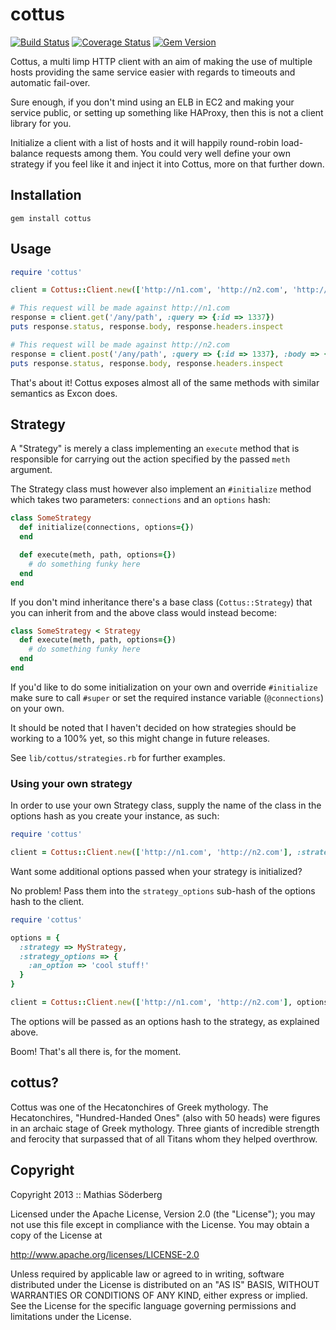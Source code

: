 # cottus

[![Build Status](https://travis-ci.org/mthssdrbrg/cottus.png?branch=master)](https://travis-ci.org/mthssdrbrg/cottus)
[![Coverage Status](https://coveralls.io/repos/mthssdrbrg/cottus/badge.png?branch=master)](https://coveralls.io/r/mthssdrbrg/cottus?branch=master)
[![Gem Version](https://badge.fury.io/rb/cottus.png)](http://badge.fury.io/rb/cottus)

Cottus, a multi limp HTTP client with an aim of making the use of multiple hosts
providing the same service easier with regards to timeouts and automatic fail-over.

Sure enough, if you don't mind using an ELB in EC2 and making your service public,
or setting up something like HAProxy, then this is not a client library for you.

Initialize a client with a list of hosts and it will happily round-robin load-balance
requests among them.
You could very well define your own strategy if you feel like it and inject it
into Cottus, more on that further down.

## Installation

```
gem install cottus
```

## Usage

```ruby
require 'cottus'

client = Cottus::Client.new(['http://n1.com', 'http://n2.com', 'http://n3.com'])

# This request will be made against http://n1.com
response = client.get('/any/path', :query => {:id => 1337})
puts response.status, response.body, response.headers.inspect

# This request will be made against http://n2.com
response = client.post('/any/path', :query => {:id => 1337}, :body => {:attribute => 'cool'}.to_json)
puts response.status, response.body, response.headers.inspect
```

That's about it! Cottus exposes almost all of the same methods with similar semantics as
Excon does.

## Strategy

A "Strategy" is merely a class implementing an `execute` method that is
responsible for carrying out the action specified by the passed `meth`
argument.

The Strategy class must however also implement an `#initialize` method which
takes two parameters: `connections` and an `options` hash:

```ruby
class SomeStrategy
  def initialize(connections, options={})
  end

  def execute(meth, path, options={})
    # do something funky here
  end
end
```

If you don't mind inheritance there's a base class (`Cottus::Strategy`) that
you can inherit from and the above class would instead become:

```ruby
class SomeStrategy < Strategy
  def execute(meth, path, options={})
    # do something funky here
  end
end
```

If you'd like to do some initialization on your own and override
`#initialize` make sure to call `#super` or set the required instance
variable (`@connections`) on your own.

It should be noted that I haven't decided on how strategies should be working to
a 100% yet, so this might change in future releases.

See `lib/cottus/strategies.rb` for further examples.

### Using your own strategy

In order to use your own Strategy class, supply the name of the class in the
options hash as you create your instance, as such:

```ruby
require 'cottus'

client = Cottus::Client.new(['http://n1.com', 'http://n2.com'], :strategy => MyStrategy)
```

Want some additional options passed when your strategy is initialized?

No problem! Pass them into the `strategy_options` sub-hash of the options
hash to the client.

```ruby
require 'cottus'

options = {
  :strategy => MyStrategy,
  :strategy_options => {
    :an_option => 'cool stuff!'
  }
}

client = Cottus::Client.new(['http://n1.com', 'http://n2.com'], options)
```

The options will be passed as an options hash to the strategy, as explained
above.

Boom! That's all there is, for the moment.

## cottus?

Cottus was one of the Hecatonchires of Greek mythology.
The Hecatonchires, "Hundred-Handed Ones" (also with 50 heads) were figures in an
archaic stage of Greek mythology.
Three giants of incredible strength and ferocity that surpassed that of all Titans whom they helped overthrow.

## Copyright
Copyright 2013 :: Mathias Söderberg

Licensed under the Apache License, Version 2.0 (the "License"); you may not use
this file except in compliance with the License. You may obtain a copy of the
License at

http://www.apache.org/licenses/LICENSE-2.0

Unless required by applicable law or agreed to in writing, software distributed
under the License is distributed on an "AS IS" BASIS, WITHOUT WARRANTIES OR
CONDITIONS OF ANY KIND, either express or implied. See the License for the
specific language governing permissions and limitations under the License.
